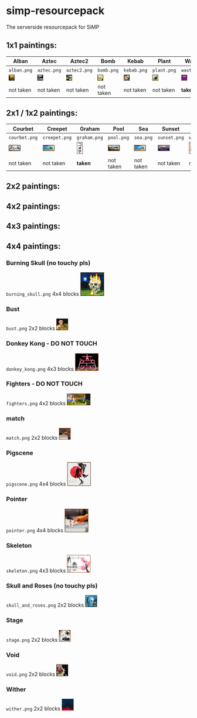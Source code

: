 # simp-resourcepack
The serverside resourcepack for SiMP

## 1x1 paintings:
| Alban | Aztec | Aztec2 | Bomb | Kebab | Plant | Wastelands |
|-------|-------|--------|------|-------|-------|------------|
|`alban.png`|`aztec.png`|`aztec2.png`|`bomb.png`|`kebab.png`|`plant.png`|`wastelands.png`|
|![alban](https://github.com/J-onasJones/simp-resourcepack/raw/main/SiMP-resources/assets/minecraft/textures/painting/alban.png)|![aztec](https://github.com/J-onasJones/simp-resourcepack/raw/main/SiMP-resources/assets/minecraft/textures/painting/aztec.png)|![aztec2](https://github.com/J-onasJones/simp-resourcepack/raw/main/SiMP-resources/assets/minecraft/textures/painting/aztec2.png)|![bomb](https://github.com/J-onasJones/simp-resourcepack/raw/main/SiMP-resources/assets/minecraft/textures/painting/bomb.png)|![kebab](https://github.com/J-onasJones/simp-resourcepack/raw/main/SiMP-resources/assets/minecraft/textures/painting/kebab.png)|![plant](https://github.com/J-onasJones/simp-resourcepack/raw/main/SiMP-resources/assets/minecraft/textures/painting/plant.png)|![wasteland](https://github.com/J-onasJones/simp-resourcepack/raw/main/SiMP-resources/assets/minecraft/textures/painting/wasteland.png)|
|not taken|not taken|not taken|not taken|not taken|not taken|**taken**|

## 2x1 / 1x2 paintings:
| Courbet | Creepet | Graham | Pool | Sea | Sunset | Wanderer |
|-------|-------|--------|------|-------|-------|------------|
|`courbet.png`|`creepet.png`|`graham.png`|`pool.png`|`sea.png`|`sunset.png`|`wanderer.png`|
|![courbet](https://github.com/J-onasJones/simp-resourcepack/raw/main/SiMP-resources/assets/minecraft/textures/painting/courbet.png)|![creebet](https://github.com/J-onasJones/simp-resourcepack/raw/main/SiMP-resources/assets/minecraft/textures/painting/creebet.png)|![graham](https://github.com/J-onasJones/simp-resourcepack/raw/main/SiMP-resources/assets/minecraft/textures/painting/graham.png)|![pool](https://github.com/J-onasJones/simp-resourcepack/raw/main/SiMP-resources/assets/minecraft/textures/painting/pool.png)|![sea](https://github.com/J-onasJones/simp-resourcepack/raw/main/SiMP-resources/assets/minecraft/textures/painting/sea.png)|![sunset](https://github.com/J-onasJones/simp-resourcepack/raw/main/SiMP-resources/assets/minecraft/textures/painting/sunset.png)|![wanderer](https://github.com/J-onasJones/simp-resourcepack/raw/main/SiMP-resources/assets/minecraft/textures/painting/wanderer.png)|
|not taken|not taken|**taken**|not taken|not taken|not taken|not taken|

## 2x2 paintings:

## 4x2 paintings:

## 4x3 paintings:

## 4x4 paintings:


### Burning Skull (no touchy pls)
`burning_skull.png`
4x4 blocks
![burning_skull](https://github.com/J-onasJones/simp-resourcepack/raw/main/SiMP-resources/assets/minecraft/textures/painting/burning_skull.png)

### Bust
`bust.png`
2x2 blocks
![bust](https://github.com/J-onasJones/simp-resourcepack/raw/main/SiMP-resources/assets/minecraft/textures/painting/bust.png)

### Donkey Kong - DO NOT TOUCH
`donkey_kong.png`
4x3 blocks
![donkey_kong](https://github.com/J-onasJones/simp-resourcepack/raw/main/SiMP-resources/assets/minecraft/textures/painting/donkey_kong.png)

### Fighters - DO NOT TOUCH
`fighters.png`
4x2 blocks
![fighters](https://github.com/J-onasJones/simp-resourcepack/raw/main/SiMP-resources/assets/minecraft/textures/painting/fighters.png)

### match
`match.png`
2x2 blocks
![match](https://github.com/J-onasJones/simp-resourcepack/raw/main/SiMP-resources/assets/minecraft/textures/painting/match.png)

### Pigscene
`pigscene.png`
4x4 blocks
![pigscene](https://github.com/J-onasJones/simp-resourcepack/raw/main/SiMP-resources/assets/minecraft/textures/painting/pigscene.png)

### Pointer
`pointer.png`
4x4 blocks
![pointer](https://github.com/J-onasJones/simp-resourcepack/raw/main/SiMP-resources/assets/minecraft/textures/painting/pointer.png)

### Skeleton
`skeleton.png`
4x3 blocks
![skeleton](https://github.com/J-onasJones/simp-resourcepack/raw/main/SiMP-resources/assets/minecraft/textures/painting/skeleton.png)

### Skull and Roses (no touchy pls)
`skull_and_roses.png`
2x2 blocks
![skull_and_roses](https://github.com/J-onasJones/simp-resourcepack/raw/main/SiMP-resources/assets/minecraft/textures/painting/skull_and_roses.png)

### Stage
`stage.png`
2x2 blocks
![stage](https://github.com/J-onasJones/simp-resourcepack/raw/main/SiMP-resources/assets/minecraft/textures/painting/stage.png)

### Void
`void.png`
2x2 blocks
![void](https://github.com/J-onasJones/simp-resourcepack/raw/main/SiMP-resources/assets/minecraft/textures/painting/void.png)

### Wither
`wither.png`
2x2 blocks
![wither](https://github.com/J-onasJones/simp-resourcepack/raw/main/SiMP-resources/assets/minecraft/textures/painting/wither.png)

